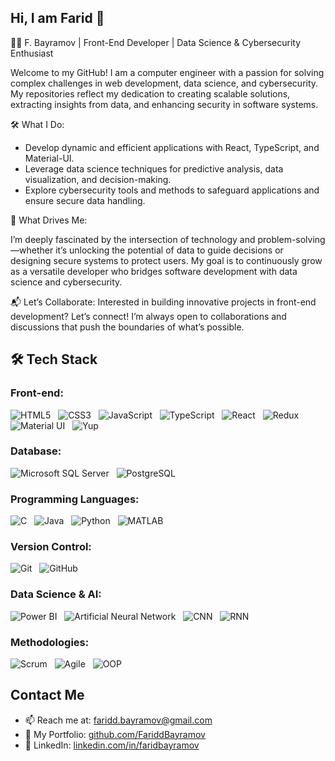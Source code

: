 ## Hi, I am Farid 👋


👨‍💻 F. Bayramov | Front-End Developer | Data Science & Cybersecurity Enthusiast

Welcome to my GitHub! I am a computer engineer with a passion for solving complex challenges in web development, data science, and cybersecurity. My repositories reflect my dedication to creating scalable solutions, extracting insights from data, and enhancing security in software systems.

🛠️ What I Do:

- Develop dynamic and efficient applications with React, TypeScript, and Material-UI.
- Leverage data science techniques for predictive analysis, data visualization, and decision-making.
- Explore cybersecurity tools and methods to safeguard applications and ensure secure data handling.

🚀 What Drives Me:

I’m deeply fascinated by the intersection of technology and problem-solving—whether it’s unlocking the potential of data to guide decisions or designing secure systems to protect users. My goal is to continuously grow as a versatile developer who bridges software development with data science and cybersecurity.

📬 Let’s Collaborate:
Interested in building innovative projects in front-end development? Let’s connect! I’m always open to collaborations and discussions that push the boundaries of what’s possible.

## 🛠️ Tech Stack

### Front-end:
![HTML5](https://img.shields.io/badge/HTML5-E34F26?style=flat&logo=html5&logoColor=white) &nbsp;
![CSS3](https://img.shields.io/badge/CSS3-1572B6?style=flat&logo=css3&logoColor=white) &nbsp;
![JavaScript](https://img.shields.io/badge/JavaScript-F7DF1E?style=flat&logo=javascript&logoColor=black) &nbsp;
![TypeScript](https://img.shields.io/badge/TypeScript-007acc?style=flat&logo=typescript&logoColor=white) &nbsp;
![React](https://img.shields.io/badge/React-61DAFB?style=flat&logo=react&logoColor=black) &nbsp;
![Redux](https://img.shields.io/badge/Redux-764ABC?style=flat&logo=redux&logoColor=white) &nbsp;
![Material UI](https://img.shields.io/badge/Material_UI-0081CB?style=flat&logo=mui&logoColor=white) &nbsp;
![Yup](https://img.shields.io/badge/Yup-000000?style=flat&logo=yup&logoColor=white)

### Database:
![Microsoft SQL Server](https://img.shields.io/badge/Microsoft_SQL_Server-CC2927?style=flat&logo=microsoftsqlserver&logoColor=white) &nbsp; ![PostgreSQL](https://img.shields.io/badge/PostgreSQL-336791?style=flat&logo=postgresql&logoColor=white)

### Programming Languages:
![C](https://img.shields.io/badge/C-A8B9CC?style=flat&logo=c&logoColor=white) &nbsp;
![Java](https://img.shields.io/badge/Java-007396?style=flat&logo=java&logoColor=white) &nbsp;
![Python](https://img.shields.io/badge/Python-3776AB?style=flat&logo=python&logoColor=white) &nbsp;
![MATLAB](https://img.shields.io/badge/MATLAB-0076A8?style=flat&logo=matlab&logoColor=white)

### Version Control:
![Git](https://img.shields.io/badge/Git-F05032?style=flat&logo=git&logoColor=white) &nbsp;
![GitHub](https://img.shields.io/badge/GitHub-181717?style=flat&logo=github&logoColor=white)

### Data Science & AI:
![Power BI](https://img.shields.io/badge/Power_BI-F2C811?style=flat&logo=powerbi&logoColor=black) &nbsp;
![Artificial Neural Network](https://img.shields.io/badge/ANN-ff7f00?style=flat&logo=artificial-intelligence&logoColor=white) &nbsp;
![CNN](https://img.shields.io/badge/CNN-ff0000?style=flat&logo=artificial-intelligence&logoColor=white) &nbsp;
![RNN](https://img.shields.io/badge/RNN-00bfae?style=flat&logo=artificial-intelligence&logoColor=white)

### Methodologies:
![Scrum](https://img.shields.io/badge/Scrum-FFB400?style=flat&logo=scrum&logoColor=black) &nbsp;
![Agile](https://img.shields.io/badge/Agile-00A9E0?style=flat&logo=agile&logoColor=white) &nbsp;
![OOP](https://img.shields.io/badge/OOP-007396?style=flat&logo=java&logoColor=white)


## Contact Me
- 📫 Reach me at: [faridd.bayramov@gmail.com](mailto:farid.bayramovv@gmail.com)
- 💼 My Portfolio: [github.com/FariddBayramov](github.com/FariddBayramov)
- 🔗 LinkedIn: [linkedin.com/in/faridbayramov](https://www.linkedin.com/in/faridbayramov)

